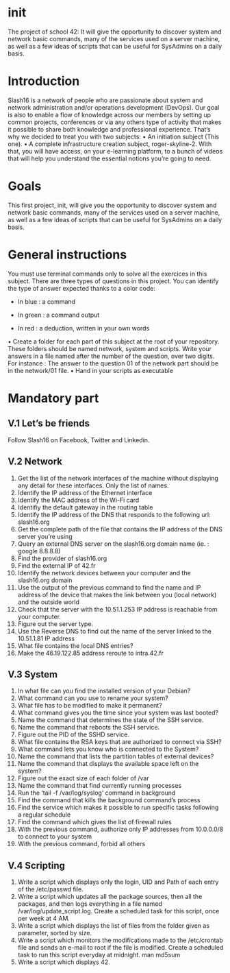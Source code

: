 # init
The project of school 42: It will give the opportunity to discover system and network basic commands,
many of the services used on a server machine, as well as a few ideas of scripts that can be useful for SysAdmins on a
daily basis.

# Introduction
Slash16 is a network of people who are passionate about system and network administration
and/or operations development (DevOps).
Our goal is also to enable a flow of knowledge across our members by setting up
common projects, conferences or via any others type of activity that makes it possible to
share both knowledge and professional experience.
That’s why we decided to treat you with two subjects:
• An initiation subject (This one).
• A complete infrastructure creation subject, roger-skyline-2.
With that, you will have access, on your e-learning platform, to a bunch of videos
that will help you understand the essential notions you’re going to need.

# Goals
This first project, init, will give you the opportunity to discover system and network
basic commands, many of the services used on a server machine, as well as a few ideas of
scripts that can be useful for SysAdmins on a daily basis.

# General instructions
You must use terminal commands only to solve all the exercices in this subject.
There are three types of questions in this project. You can identify the type of answer
expected thanks to a color code:

* In blue : a command

* In green : a command output

* In red : a deduction, written in your own words

• Create a folder for each part of this subject at the root of your repository. These
folders should be named network, system and scripts. Write your answers in a
file named after the number of the question, over two digits. For instance : The
answer to the question 01 of the network part should be in the network/01 file.
• Hand in your scripts as executable

# Mandatory part
## V.1 Let’s be friends
Follow Slash16 on Facebook, Twitter and Linkedin.

## V.2 Network
1. Get the list of the network interfaces of the machine without displaying any detail
for these interfaces. Only the list of names.
2. Identify the IP address of the Ethernet interface
3. Identify the MAC address of the Wi-Fi card
4. Identifiy the default gateway in the routing table
5. Identify the IP address of the DNS that responds to the following url: slash16.org
6. Get the complete path of the file that contains the IP address of the DNS server
you’re using
7. Query an external DNS server on the slash16.org domain name (ie. : google
8.8.8.8)
8. Find the provider of slash16.org
9. Find the external IP of 42.fr
10. Identify the network devices between your computer and the slash16.org domain
11. Use the output of the previous command to find the name and IP address of the
device that makes the link between you (local network) and the outside world
12. Check that the server with the 10.51.1.253 IP address is reachable from your
computer.
13. Figure out the server type.
14. Use the Reverse DNS to find out the name of the server linked to the 10.51.1.81
IP address
15. What file contains the local DNS entries?
16. Make the 46.19.122.85 address reroute to intra.42.fr

## V.3 System
1. In what file can you find the installed version of your Debian?
2. What command can you use to rename your system?
3. What file has to be modified to make it permanent?
4. What command gives you the time since your system was last booted?
5. Name the command that determines the state of the SSH service.
6. Name the command that reboots the SSH service.
7. Figure out the PID of the SSHD service.
8. What file contains the RSA keys that are authorized to connect via SSH?
9. What command lets you know who is connected to the System?
10. Name the command that lists the partition tables of external devices?
11. Name the command that displays the available space left on the system?
12. Figure out the exact size of each folder of /var
13. Name the command that find currently running processes
14. Run the ‘tail -f /var/log/syslog‘ command in background
15. Find the command that kills the background command’s process
16. Find the service which makes it possible to run specific tasks following a regular
schedule
17. Find the command which gives the list of firewall rules
18. With the previous command, authorize only IP addresses from 10.0.0.0/8 to connect
to your system
19. With the previous command, forbid all others

## V.4 Scripting
1. Write a script which displays only the login, UID and Path of each entry of the
/etc/passwd file.
2. Write a script which updates all the package sources, then all the packages, and then
logs everything in a file named /var/log/update_script.log. Create a scheduled
task for this script, once per week at 4 AM.
3. Write a script which displays the list of files from the folder given as parameter,
sorted by size.
4. Write a script which monitors the modifications made to the /etc/crontab file and
sends an e-mail to root if the file is modified. Create a scheduled task to run this
script everyday at midnight.
man md5sum
5. Write a script which displays 42.

